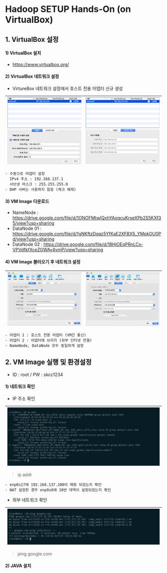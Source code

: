 # Hadoop SETUP Hands-On (on VirtualBox) 


## 1. VirtualBox 설정

#### 1) VirtualBox 설치

- https://www.virtualbox.org/


#### 2) VirtualBox 네트워크 설정

- VirtureBox 네트워크 설정에서 호스트 전용 어뎁터 신규 생성

| <img src="/VM_Hands_On/images/1-1.png"  width="400" /> | <img src="/VM_Hands_On/images/1-2.png"  width="400" /> |
| ------------------------------------------------- | ------------------------------------------------- |

````
- 수동으로 어댑터 설정
  IPv4 주소 : 192.168.137.1
  서브넷 마스크 : 255.255.255.0
- DHP 서버는 사용하지 않음 (체크 해제)
````


#### 3) VM Image 다운로드
- NameNode : https://drive.google.com/file/d/1ONOFMtwIQxhYAoqcuKrseXPb2S5KXf35/view?usp=sharing
- DataNode 01 : https://drive.google.com/file/d/1gNKftzDqaz5YfKaE2XFBX5_YMpkOU0Pd/view?usp=sharing
- DataNode 02 : https://drive.google.com/file/d/18HjOEqPRnLCx-VPVdfkfXceZGWAy4vmP/view?usp=sharing


#### 4) VM Image 불러오기 후 네트워크 설정 

| <img src="/VM_Hands_On/images/1-3.png"  width="400" /> | <img src="/VM_Hands_On/images/1-4.png"  width="400" /> |
| ------------------------------------------------- | ------------------------------------------------- |

````
- 어댑터 1 : 호스트 전용 어댑터 (VM간 통신)
- 어댑터 2 : 어댑터에 브리지 (외부 인터넷 연결)
- NameNode, DataNode 모두 동일하게 설정
````

## 2. VM Image 실행 및 환경설정
- ID : root / PW : skcc1234

#### 1) 네트워크 확인
- IP 주소 확인

| <img src="/VM_Hands_On/images/1-5.png"  width="600" /> | 
| ------------------------------------------------- | 


> ip addr
````
- enp0s17에 192.168.137.100이 매핑 되었는지 확인
- NAT 설정한 경우 enp0s8에 10번 대역이 설정되었는지 확인 
````

- 외부 네트워크 확인

| <img src="/VM_Hands_On/images/1-6.png"  width="600" /> | 
| ------------------------------------------------- | 


> ping google.com


#### 2) JAVA 설치


